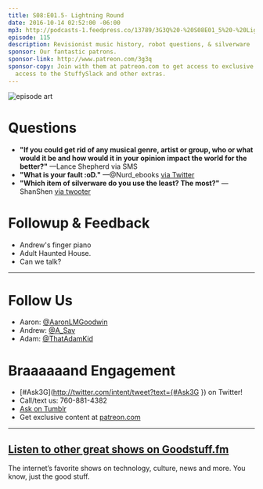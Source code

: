 ```yaml
---
title: S08:E01.5- Lightning Round
date: 2016-10-14 02:52:00 -06:00
mp3: http://podcasts-1.feedpress.co/13789/3G3Q%20-%20S08E01_5%20-%20Lightning%20Round.mp3
episode: 115
description: Revisionist music history, robot questions, & silverware
sponsor: Our fantastic patrons.
sponsor-link: http://www.patreon.com/3g3q
sponsor-copy: Join with them at patreon.com to get access to exclusive bonus material,
  access to the StuffySlack and other extras.
---
```


![episode art][1]

# Questions

* **"If you could get rid of any musical genre, artist or group, who or what would it be and how would it in your opinion impact the world for the better?"** —Lance Shepherd via SMS
* **"What is your fault :oD."** —@Nurd_ebooks [via Twitter][2]
* **"Which item of silverware do you use the least? The most?"** —ShanShen [via twooter][3]

# Followup & Feedback

* Andrew's finger piano
* Adult Haunted House.
* Can we talk?

***

# Follow Us
* Aaron: [@AaronLMGoodwin](http://twitter.com/aaronlmgoodwin)
* Andrew: [@A_Sav](http://twitter.com/a_sav)
* Adam: [@ThatAdamKid](http://twitter.com/thatadamkid)

# Braaaaaand Engagement
* [#Ask3G](http://twitter.com/intent/tweet?text={#Ask3G }) on Twitter!
* Call/text us: 760-881-4382
* [Ask on Tumblr](http://3g3q.co/ask)
* Get exclusive content at [patreon.com](http://www.patreon.com/3g3q)

***

## [Listen to other great shows on Goodstuff.fm](http://goodstuff.fm/)
The internet’s favorite shows on technology, culture, news and more. You know, just the good stuff.

[1]: http://l.gdwn.co/11nVB.jpg
[2]: https://twitter.com/753627610517737473/status/757100171075485696
[3]: https://twitter.com/2629451/status/759976960848175104
[4]: http://twitter.com/aaronlmgoodwin
[5]: http://twitter.com/a_sav
[6]: http://twitter.com/thatadamkid
[7]: http://3g3q.co/ask
[8]: http://www.patreon.com/3g3q
[9]: http://goodstuff.fm/3g3q/